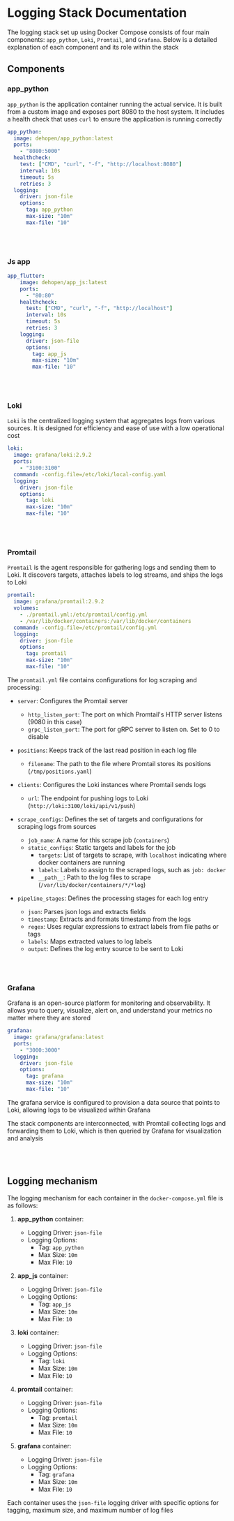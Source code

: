 # Logging Stack Documentation

The logging stack set up using Docker Compose consists of four main components: `app_python`, `Loki`, `Promtail`, and `Grafana`. Below is a detailed explanation of each component and its role within the stack

## Components

### app_python

`app_python` is the application container running the actual service. It is built from a custom image and exposes port 8080 to the host system. It includes a health check that uses `curl` to ensure the application is running correctly


```yaml
app_python:
  image: dehopen/app_python:latest
  ports:
    - "8080:5000"
  healthcheck:
    test: ["CMD", "curl", "-f", "http://localhost:8080"]
    interval: 10s
    timeout: 5s
    retries: 3
  logging:
    driver: json-file
    options:
      tag: app_python
      max-size: "10m"
      max-file: "10"
```

<br> </br>

### Js app

```yaml
app_flutter:
    image: dehopen/app_js:latest
    ports:
      - "80:80"
    healthcheck:
      test: ["CMD", "curl", "-f", "http://localhost"]
      interval: 10s
      timeout: 5s
      retries: 3
    logging:
      driver: json-file
      options:
        tag: app_js
        max-size: "10m"
        max-file: "10"
```

<br> </br>

### Loki

`Loki` is the centralized logging system that aggregates logs from various sources. It is designed for efficiency and ease of use with a low operational cost

```yaml
loki:
  image: grafana/loki:2.9.2
  ports:
    - "3100:3100"
  command: -config.file=/etc/loki/local-config.yaml
  logging:
    driver: json-file
    options:
      tag: loki
      max-size: "10m"
      max-file: "10"
```

<br> </br>

### Promtail

`Promtail` is the agent responsible for gathering logs and sending them to Loki. It discovers targets, attaches labels to log streams, and ships the logs to Loki

```yaml
promtail:
  image: grafana/promtail:2.9.2
  volumes:
    - ./promtail.yml:/etc/promtail/config.yml
    - /var/lib/docker/containers:/var/lib/docker/containers
  command: -config.file=/etc/promtail/config.yml
  logging:
    driver: json-file
    options:
      tag: promtail
      max-size: "10m"
      max-file: "10"
```

The `promtail.yml` file contains configurations for log scraping and processing:

- `server`: Configures the Promtail server
  - `http_listen_port`: The port on which Promtail's HTTP server listens (9080 in this case)
  - `grpc_listen_port`: The port for gRPC server to listen on. Set to 0 to disable

- `positions`: Keeps track of the last read position in each log file
  - `filename`: The path to the file where Promtail stores its positions (`/tmp/positions.yaml`)

- `clients`: Configures the Loki instances where Promtail sends logs
  - `url`: The endpoint for pushing logs to Loki (`http://loki:3100/loki/api/v1/push`)

- `scrape_configs`: Defines the set of targets and configurations for scraping logs from sources
  - `job_name`: A name for this scrape job (`containers`)
  - `static_configs`: Static targets and labels for the job
    - `targets`: List of targets to scrape, with `localhost` indicating where docker containers are running
    - `labels`: Labels to assign to the scraped logs, such as `job: docker`
    - `__path__`: Path to the log files to scrape (`/var/lib/docker/containers/*/*log`)

- `pipeline_stages`: Defines the processing stages for each log entry
  - `json`: Parses json logs and extracts fields
  - `timestamp`: Extracts and formats timestamp from the logs
  - `regex`: Uses regular expressions to extract labels from file paths or tags
  - `labels`: Maps extracted values to log labels
  - `output`: Defines the log entry source to be sent to Loki

<br> </br>


### Grafana

Grafana is an open-source platform for monitoring and observability. It allows you to query, visualize, alert on, and understand your metrics no matter where they are stored

```yaml
grafana:
  image: grafana/grafana:latest
  ports:
    - "3000:3000"
  logging:
    driver: json-file
    options:
      tag: grafana
      max-size: "10m"
      max-file: "10"
```

The grafana service is configured to provision a data source that points to Loki, allowing logs to be visualized within Grafana

The stack components are interconnected, with Promtail collecting logs and forwarding them to Loki, which is then queried by Grafana for visualization and analysis

<br> </br>

## Logging mechanism

The logging mechanism for each container in the `docker-compose.yml` file is as follows:

1. **app_python** container:
   - Logging Driver: `json-file`
   - Logging Options:
     - Tag: `app_python`
     - Max Size: `10m`
     - Max File: `10`

2. **app_js** container:
   - Logging Driver: `json-file`
   - Logging Options:
     - Tag: `app_js`
     - Max Size: `10m`
     - Max File: `10`

3. **loki** container:
   - Logging Driver: `json-file`
   - Logging Options:
     - Tag: `loki`
     - Max Size: `10m`
     - Max File: `10`

4. **promtail** container:
   - Logging Driver: `json-file`
   - Logging Options:
     - Tag: `promtail`
     - Max Size: `10m`
     - Max File: `10`

5. **grafana** container:
   - Logging Driver: `json-file`
   - Logging Options:
     - Tag: `grafana`
     - Max Size: `10m`
     - Max File: `10`

Each container uses the `json-file` logging driver with specific options for tagging, maximum size, and maximum number of log files

<br> </br>

